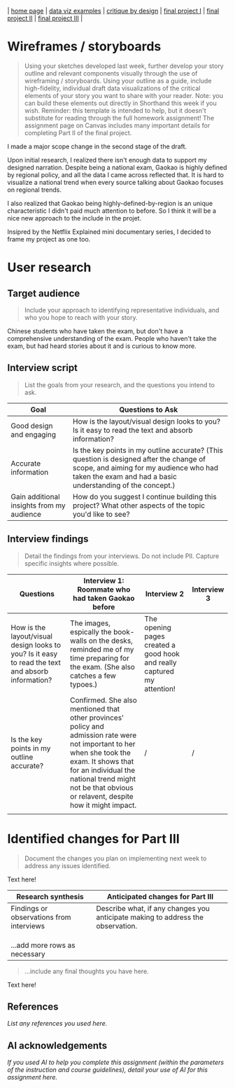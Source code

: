 | [home page](https://cmustudent.github.io/tswd-portfolio-templates/) | [data viz examples](dataviz-examples) | [critique by design](critique-by-design) | [final project I](final-project-part-one) | [final project II](final-project-part-two) | [final project III](final-project-part-three) |

# Wireframes / storyboards
> Using your sketches developed last week, further develop your story outline and relevant components visually through the use of wireframing / storyboards. Using your outline as a guide, include high-fidelity, individual draft data visualizations of the critical elements of your story you want to share with your reader. Note: you can build these elements out directly in Shorthand this week if you wish.  Reminder: this template is intended to help, but it doesn't substitute for reading through the full homework assignment!  The assignment page on Canvas includes many important details for completing Part II of the final project. 

I made a major scope change in the second stage of the draft.

Upon initial research, I realized there isn't enough data to support my designed narration. Despite being a national exam, Gaokao is highly defined by regional policy, and all the data I came across reflected that. It is hard to visualize a national trend when every source talking about Gaokao focuses on regional trends.

I also realized that Gaokao being highly-defined-by-region is an unique characteristic I didn't paid much attention to before. So I think it will be a nice new approach to the include in the projet.

Insipred by the Netflix Explained mini documentary series, I decided to frame my project as one too.

# User research 

## Target audience
> Include your approach to identifying representative individuals, and who you hope to reach with your story. 

Chinese students who have taken the exam, but don't have a comprehensive understanding of the exam.
People who haven't take the exam, but had heard stories about it and is curious to know more.

## Interview script
> List the goals from your research, and the questions you intend to ask. 

| Goal | Questions to Ask |
|------|------------------|
|Good design and engaging|How is the layout/visual design looks to you? Is it easy to read the text and absorb information?|
|Accurate information|Is the key points in my outline accurate? (This question is designed after the change of scope, and aiming for my audience who had taken the exam and had a basic understanding of the concept.)                  |
|Gain additional insights from my audience|How do you suggest I continue building this project? What other aspects of the topic you'd like to see?                 |



## Interview findings
> Detail the findings from your interviews.  Do not include PII.  Capture specific insights where possible.


| Questions               | Interview 1: Roommate who had taken Gaokao before | Interview 2| Interview 3 |
|-------------------------|--------------------------------|-------------|-------------|
|How is the layout/visual design looks to you? Is it easy to read the text and absorb information?| The images, espically the book-walls on the desks, reminded me of my time preparing for the exam. (She also catches a few typoes.)           |The opening pages created a good hook and really captured my attention!             |             |
|Is the key points in my outline accurate? | Confirmed. She also mentioned that other provinces' policy and admission rate were not important to her when she took the exam. It shows that for an individual the national trend might not be that obvious or relavent, despite how it might impact.|     /      |      /      |
|                         |                                |             |             |


# Identified changes for Part III
> Document the changes you plan on implementing next week to address any issues identified.  

Text here!

| Research synthesis                       | Anticipated changes for Part III                                              |
|------------------------------------------|-------------------------------------------------------------------------------|
| Findings or observations from interviews | Describe what, if any changes you anticipate making to address the observation. |
|                                          |                                                                               |
|                                          |                                                                               |
|                                          |                                                                               |
| ...add more rows as necessary            |                                                                               |

> ...include any final thoughts you have here. 

Text here!


## References
_List any references you used here._

## AI acknowledgements
_If you used AI to help you complete this assignment (within the parameters of the instruction and course guidelines), detail your use of AI for this assignment here._

